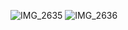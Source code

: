 ![IMG_2635](https://github.com/jakubgalek/weather-station/assets/49043385/c73288b6-79a6-48d4-b962-c064162ceb49)
![IMG_2636](https://github.com/jakubgalek/weather-station/assets/49043385/0d6ef69a-47e8-47d2-9c1d-0a6caffd0318)
